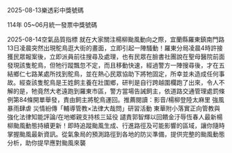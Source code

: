 
2025-08-13樂透彩中獎號碼

                                
114年 05~06月統一發票中獎號碼
                             
2025-08-14空氣品質指標
                              就在大家關注楊柳颱風動向之際，宜蘭縣羅東鎮南門路13日凌晨突然出現鴕鳥逛大街的畫面，立即引起一陣騷動！羅東分局凌晨4時許接獲民眾報案後，立即派員前往搜尋及處理，也有民眾在臉書社團說在聖母醫院前面發現該隻鴕鳥，但牠行蹤飄忽不定，而且移動快速，經過警方一陣搜尋後，才在五結鄉仁七路某處所找到鴕鳥，並在熱心民眾協助下將牠固定，所幸並未造成任何事故。經查該隻鴕鳥是王姓飼主養在壯圍鄉，研判是自行跨越圍欄跑了出來，令人不解的是，牠竟然大老遠跑到羅東市區，警方當場告誡飼主，依道路交通管理處罰條例第84條開單舉發，責由飼主將鴕鳥運回。推薦閱讀：影音/楊柳登陸太麻里 強風暴雨肆虐 災情紛傳「輔導管教×法律大哉問」研習活動 東華附小落實正向管教與強化法律知能評論/在地鄉親支持核三延役 譴責郭智輝以回饋金汙辱恆春人最新楊柳颱風動態持續更新！即時追蹤颱風生成、行進路徑及可能影響的區域，讓你隨時掌握颱風最新資訊。從氣象局的預測路徑到各地的防災準備，提供完整的颱風動態分析，助你提早應對颱風來襲